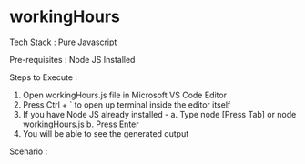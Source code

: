 # workingHours

Tech Stack : Pure Javascript

Pre-requisites : Node JS Installed

Steps to Execute :

1. Open workingHours.js file in Microsoft VS Code Editor
2. Press Ctrl + ` to open up terminal inside the editor itself
3. If you have Node JS already installed -
    a. Type node [Press Tab] or node workingHours.js
    b. Press Enter
4. You will be able to see the generated output

Scenario : 

